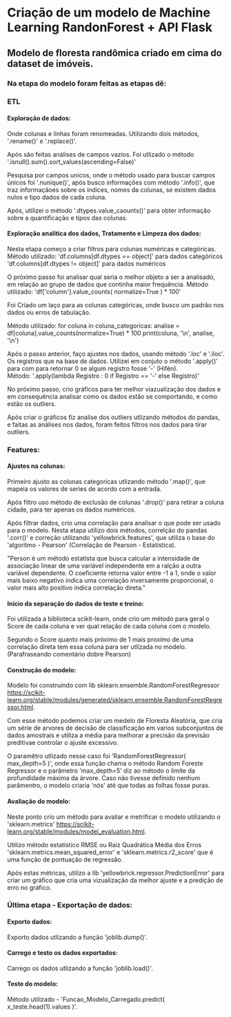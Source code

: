 # Criação de um modelo de Machine Learning RandonForest + API Flask

## Modelo de floresta randômica criado em cima do dataset de imóveis.

### Na etapa do modelo foram feitas as etapas dê:

### ETL

#### Exploração de dados:
    
Onde colunas e linhas foram renomeadas. Utilizando dois métodos, '.rename()' e '.replace()'.

Após são feitas análises de campos vazios. Foi utlizado o método '.isnull().sum().sort_values(ascending=False)'

Pesquisa por campos unicos, onde o método usado para buscar campos únicos foi '.nunique()', após busco informações com método '.info()', que traz informaçãoes sobre os índices, nomes da colunas, se existem dados nulos e tipo dados de cada coluna.

Após, utilizei o método '.dtypes.value_caounts()' para obter informação sobre a quantificação e tipos das colunas.

#### Exploração analítica dos dados, Tratamento e Limpeza dos dados:

Nesta etapa começo a criar filtros para colunas numéricas e categóricas.
Método utilizado: 
                'df.columns[df.dtypes == object]' para dados categóricos
                'df.columns[df.dtypes != object]' para dados numéricos

O próximo passo foi analisar qual seria o melhor objeto a ser a analisado, em relação ao grupo de dados que continha maior frequência. 
Método utilizado:
                'df['column'].value_counts( normalize=True ) * 100'

Foi Criado um laço para as colunas categóricas, onde busco um padrão nos dados ou erros de tabulação.

Método utilizado:
                for coluna in coluna_categoricas:
                    analise = df[coluna].value_counts(normalize=True) * 100
                    print(coluna, '\n', analise, '\n')

Após o passo anterior, faço ajustes nos dados, usando método '.loc' e '.iloc'. Os registros que na base de dados. Utilizei em conjuto o método '.apply()' para com para retornar 0 se algum registro fosse '-' (Hifén).    
Método:
        '.apply(lambda Registro : 0 if Registro == '-' else Registro)'

No próximo passo, crio gráficos para ter melhor viazualização dos dados e em consequência analisar como os dados estão se comportando, e como estão os outliers.

Após criar o gráficos fiz analise dos outliers utlizando métodos do pandas, e faitas as análises nos dados, foram feitos filtros nos dados para tirar outliers.


### Features:

#### Ajustes na colunas:
    
Primeiro ajusto as colunas categoricas utlizando método '.map()', que mapeia os valores de
series de acordo com a entrada.

Após filtro uso método de exclusão de colunas '.drop()' para retirar a coluna cidade, para ter apenas os dados numéricos.

Após filtrar dados, crio uma correlação para analisar o que pode ser usado para o modelo. Nesta etapa utilizo dois métodos, correlção do pandas '.corr()' e correção utilizando 'yellowbrick.features', que utiliza o base do 'algoritmo - Pearson' (Correlação de Pearson - Estatística).

"Person é um método estatísta que busca calcular a intensidade de associação linear de uma variável independente em a ralção a outra variável dependente. O coeficiente retorna valor entre -1 a 1, onde o valor mais baixo negativo indica uma correlação inversamente proporcional, o valor mais alto positivo indica correlação direta." 
    
                                                            
#### Início da separação do dados de teste e treino:

Foi utilizada a biblioteca scikit-learn, onde crio um método para geral o Score de cada coluna e ver qual relação de cada coluna com o modelo. 

Segundo o Score quanto mais próximo de 1 mais proximo de uma correlação direta tem essa coluna para ser utlizada no modelo. (Parafraseando comentário dobre Pearson)

#### Construção do modelo:

Modelo foi construindo com lib sklearn.ensemble.RandomForestRegressor <https://scikit-learn.org/stable/modules/generated/sklearn.ensemble.RandomForestRegressor.html>.

Com esse método podemos criar um medelo de Floresta Aleatória, que cria um série de arvores de decisão de classificação em varios subconjuntos de dados amostrais e utiliza a média para melhorar a precisão da previsão preditivae controlar o ajuste excessivo.

O paramêtro utlizado nesse caso foi 'RandomForestRegressor( max_depth=5 )', onde essa função chama o método Random Foreste Regressor e o parâmetro 'max_depth=5' diz ao método o limíte da profundidade máxima da árvore. Caso não tivesse definido nenhum parâmentro, o modelo criaria 'nós' até que todas as folhas fosse puras.

#### Avaliação do modelo:

Neste ponto crio um método para avaliar e metrificar o modelo utilizando o 'sklearn.metrics' <https://scikit-learn.org/stable/modules/model_evaluation.html>.

Utilizo método estatístico RMSE ou Raiz Quadrática Média dos Erros 'sklearn.metrics.mean_squared_error' e 'sklearn.metrics.r2_score' que é uma função de pontuação de regressão.

Após estas métricas, utilizo a lib 'yellowbrick.regressor.PredictionError' para criar um gráfico que cria uma vizualização da melhor ajuste e a predição de erro no gráfico.


### Última etapa - Exportação de dados:

#### Exporto dados:

Exporto dados utlizando a função 'joblib.dump()'.

#### Carrego e testo os dados exportados:

Carrego os dados utlizando a função 'joblib.load()'.

#### Teste do modelo:

Método utilizado - 'Funcao_Modelo_Carregado.predict( x_teste.head(1).values )'.

    



          
            






